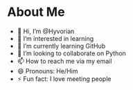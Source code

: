 # About Me
- 👋 Hi, I’m @Hyvorian
- 👀 I’m interested in learning
- 🌱 I’m currently learning GitHub
- 💞️ I’m looking to collaborate on Python
- 📫 How to reach me via my email
- 😄 Pronouns: He/Him
- ⚡ Fun fact: I love meeting people

<!---
Hyvorian/Hyvorian is a ✨ special ✨ repository because its `README.md` (this file) appears on your GitHub profile.
You can click the Preview link to take a look at your changes.
--->
